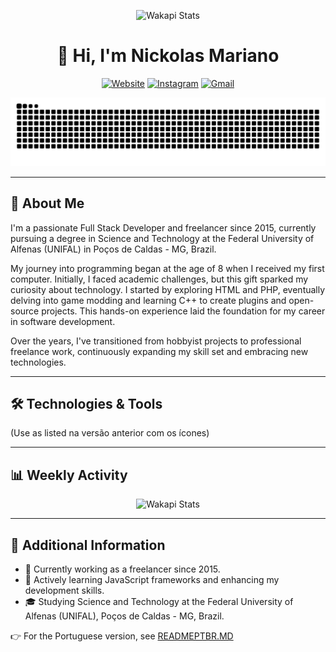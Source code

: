 <div align="center">

![Wakapi Stats](https://img.shields.io/endpoint?url=https://wakapi.dev/api/compat/shields/v1/nickmarianoo/interval:7_days&label=Last%207%20Days)

# 👋 Hi, I'm Nickolas Mariano

[![Website](https://img.shields.io/website?label=My%20Portfolio&url=https%3A%2F%2Fwww.nicksdesign.com.br&style=for-the-badge)](https://www.nicksdesign.com.br)
[![Instagram](https://img.shields.io/badge/-Instagram-%23E4405F?style=for-the-badge&logo=instagram&logoColor=white)](https://instagram.com/nickmarianoo)
[![Gmail](https://img.shields.io/badge/-Gmail-%23333?style=for-the-badge&logo=gmail&logoColor=white)](mailto:nicknickolasm4@gmail.com)

![Snake Animation](https://raw.githubusercontent.com/nicknickolasm4/nicknickolasm4/main/output/github-user-contribution.svg)

</div>

---

## 🚀 About Me

I'm a passionate Full Stack Developer and freelancer since 2015, currently pursuing a degree in Science and Technology at the Federal University of Alfenas (UNIFAL) in Poços de Caldas - MG, Brazil.

My journey into programming began at the age of 8 when I received my first computer. Initially, I faced academic challenges, but this gift sparked my curiosity about technology. I started by exploring HTML and PHP, eventually delving into game modding and learning C++ to create plugins and open-source projects. This hands-on experience laid the foundation for my career in software development.

Over the years, I've transitioned from hobbyist projects to professional freelance work, continuously expanding my skill set and embracing new technologies.

---

## 🛠️ Technologies & Tools

<!-- Technologies are listed in icon groups -->
(Use as listed na versão anterior com os ícones)

---

## 📊 Weekly Activity

<div align="center">

![Wakapi Stats](https://github-readme-stats.vercel.app/api/wakatime?username=nickmarianoo&api_domain=wakapi.dev&bg_color=2D3748&title_color=2F855A&icon_color=2F855A&text_color=ffffff&custom_title=Wakapi%20Week%20Stats&layout=compact)

</div>

---

## 📄 Additional Information

- 🔭 Currently working as a freelancer since 2015.
- 🌱 Actively learning JavaScript frameworks and enhancing my development skills.
- 🎓 Studying Science and Technology at the Federal University of Alfenas (UNIFAL), Poços de Caldas - MG, Brazil.

👉 For the Portuguese version, see [READMEPTBR.MD](READMEPTBR.MD)
